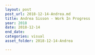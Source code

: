```yaml
---
layout: post
post_url: 2018-12-14-Andrea.md
title: Andrea Sisson - Work In Progress
year: 2018
date: 2018-12-14
end_date: 
categories: visual
asset_folder: 2018-12-14-Andrea

---
```

